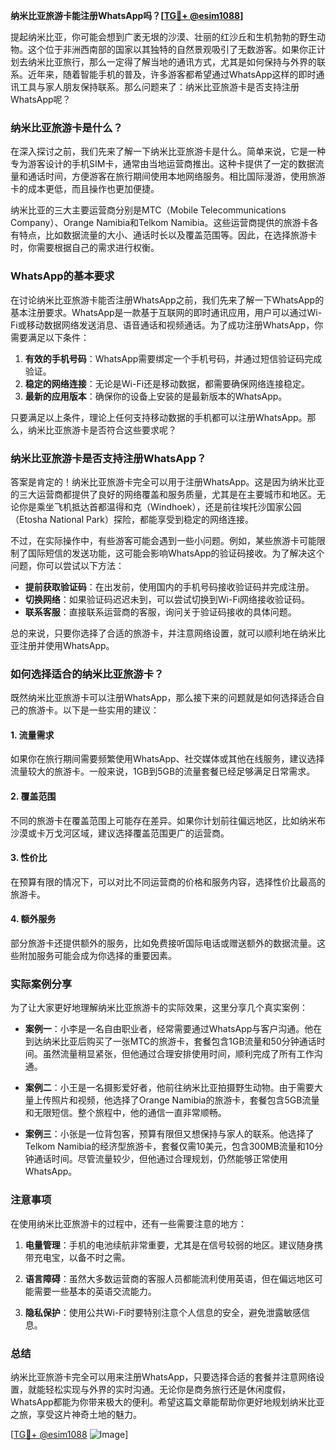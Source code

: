 **纳米比亚旅游卡能注册WhatsApp吗？[[TG💪+ @esim1088](https://t.me/s/esim1088)]**

提起纳米比亚，你可能会想到广袤无垠的沙漠、壮丽的红沙丘和生机勃勃的野生动物。这个位于非洲西南部的国家以其独特的自然景观吸引了无数游客。如果你正计划去纳米比亚旅行，那么一定得了解当地的通讯方式，尤其是如何保持与外界的联系。近年来，随着智能手机的普及，许多游客都希望通过WhatsApp这样的即时通讯工具与家人朋友保持联系。那么问题来了：纳米比亚旅游卡是否支持注册WhatsApp呢？

### 纳米比亚旅游卡是什么？

在深入探讨之前，我们先来了解一下纳米比亚旅游卡是什么。简单来说，它是一种专为游客设计的手机SIM卡，通常由当地运营商推出。这种卡提供了一定的数据流量和通话时间，方便游客在旅行期间使用本地网络服务。相比国际漫游，使用旅游卡的成本更低，而且操作也更加便捷。

纳米比亚的三大主要运营商分别是MTC（Mobile Telecommunications Company）、Orange Namibia和Telkom Namibia。这些运营商提供的旅游卡各有特点，比如数据流量的大小、通话时长以及覆盖范围等。因此，在选择旅游卡时，你需要根据自己的需求进行权衡。

### WhatsApp的基本要求

在讨论纳米比亚旅游卡能否注册WhatsApp之前，我们先来了解一下WhatsApp的基本注册要求。WhatsApp是一款基于互联网的即时通讯应用，用户可以通过Wi-Fi或移动数据网络发送消息、语音通话和视频通话。为了成功注册WhatsApp，你需要满足以下条件：

1. **有效的手机号码**：WhatsApp需要绑定一个手机号码，并通过短信验证码完成验证。
2. **稳定的网络连接**：无论是Wi-Fi还是移动数据，都需要确保网络连接稳定。
3. **最新的应用版本**：确保你的设备上安装的是最新版本的WhatsApp。

只要满足以上条件，理论上任何支持移动数据的手机都可以注册WhatsApp。那么，纳米比亚旅游卡是否符合这些要求呢？

### 纳米比亚旅游卡是否支持注册WhatsApp？

答案是肯定的！纳米比亚旅游卡完全可以用于注册WhatsApp。这是因为纳米比亚的三大运营商都提供了良好的网络覆盖和服务质量，尤其是在主要城市和地区。无论你是乘坐飞机抵达首都温得和克（Windhoek），还是前往埃托沙国家公园（Etosha National Park）探险，都能享受到稳定的网络连接。

不过，在实际操作中，有些游客可能会遇到一些小问题。例如，某些旅游卡可能限制了国际短信的发送功能，这可能会影响WhatsApp的验证码接收。为了解决这个问题，你可以尝试以下方法：

- **提前获取验证码**：在出发前，使用国内的手机号码接收验证码并完成注册。
- **切换网络**：如果验证码迟迟未到，可以尝试切换到Wi-Fi网络接收验证码。
- **联系客服**：直接联系运营商的客服，询问关于验证码接收的具体问题。

总的来说，只要你选择了合适的旅游卡，并注意网络设置，就可以顺利地在纳米比亚注册并使用WhatsApp。

### 如何选择适合的纳米比亚旅游卡？

既然纳米比亚旅游卡可以注册WhatsApp，那么接下来的问题就是如何选择适合自己的旅游卡。以下是一些实用的建议：

#### 1. **流量需求**
   如果你在旅行期间需要频繁使用WhatsApp、社交媒体或其他在线服务，建议选择流量较大的旅游卡。一般来说，1GB到5GB的流量套餐已经足够满足日常需求。

#### 2. **覆盖范围**
   不同的旅游卡在覆盖范围上可能存在差异。如果你计划前往偏远地区，比如纳米布沙漠或卡万戈河区域，建议选择覆盖范围更广的运营商。

#### 3. **性价比**
   在预算有限的情况下，可以对比不同运营商的价格和服务内容，选择性价比最高的旅游卡。

#### 4. **额外服务**
   部分旅游卡还提供额外的服务，比如免费接听国际电话或赠送额外的数据流量。这些附加服务可能会成为你选择的重要因素。

### 实际案例分享

为了让大家更好地理解纳米比亚旅游卡的实际效果，这里分享几个真实案例：

- **案例一**：小李是一名自由职业者，经常需要通过WhatsApp与客户沟通。他在到达纳米比亚后购买了一张MTC的旅游卡，套餐包含1GB流量和50分钟通话时间。虽然流量稍显紧张，但他通过合理安排使用时间，顺利完成了所有工作沟通。

- **案例二**：小王是一名摄影爱好者，他前往纳米比亚拍摄野生动物。由于需要大量上传照片和视频，他选择了Orange Namibia的旅游卡，套餐包含5GB流量和无限短信。整个旅程中，他的通信一直非常顺畅。

- **案例三**：小张是一位背包客，预算有限但又想保持与家人的联系。他选择了Telkom Namibia的经济型旅游卡，套餐仅需10美元，包含300MB流量和10分钟通话时间。尽管流量较少，但他通过合理规划，仍然能够正常使用WhatsApp。

### 注意事项

在使用纳米比亚旅游卡的过程中，还有一些需要注意的地方：

1. **电量管理**：手机的电池续航非常重要，尤其是在信号较弱的地区。建议随身携带充电宝，以备不时之需。
   
2. **语言障碍**：虽然大多数运营商的客服人员都能流利使用英语，但在偏远地区可能需要一些基本的英语交流能力。

3. **隐私保护**：使用公共Wi-Fi时要特别注意个人信息的安全，避免泄露敏感信息。

### 总结

纳米比亚旅游卡完全可以用来注册WhatsApp，只要选择合适的套餐并注意网络设置，就能轻松实现与外界的实时沟通。无论你是商务旅行还是休闲度假，WhatsApp都能为你带来极大的便利。希望这篇文章能帮助你更好地规划纳米比亚之旅，享受这片神奇土地的魅力。

[[TG💪+ @esim1088](https://t.me/s/esim1088) ![Image](https://i.postimg.cc/4NQfJmqS/Snipaste-2025-05-13-00-14-12.png)]
